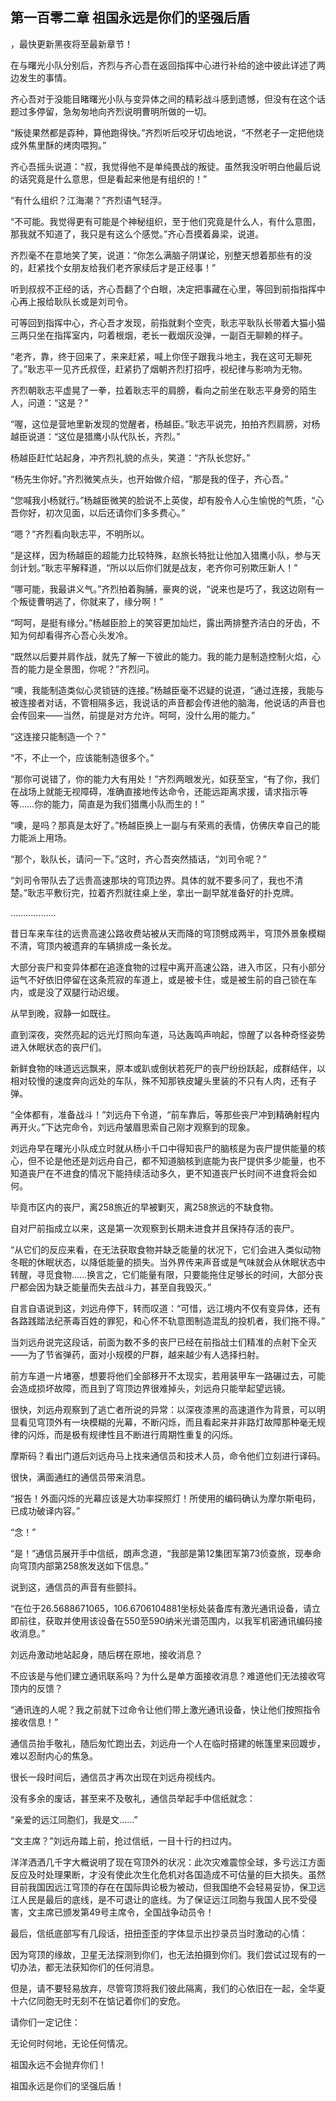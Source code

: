 ## 第一百零二章 祖国永远是你们的坚强后盾
，最快更新黑夜将至最新章节！

在与曙光小队分别后，齐烈与齐心吾在返回指挥中心进行补给的途中彼此详述了两边发生的事情。

齐心吾对于没能目睹曙光小队与变异体之间的精彩战斗感到遗憾，但没有在这个话题过多停留，急匆匆地向齐烈说明曹明所做的一切。

“叛徒果然都是孬种，算他跑得快。”齐烈听后咬牙切齿地说，“不然老子一定把他烧成外焦里酥的烤肉喂狗。”

齐心吾摇头说道：“叔，我觉得他不是单纯畏战的叛徒。虽然我没听明白他最后说的话究竟是什么意思，但是看起来他是有组织的！”

“有什么组织？江海潮？”齐烈语气轻浮。

“不可能。我觉得更有可能是个神秘组织，至于他们究竟是什么人，有什么意图，那我就不知道了，我只是有这么个感觉。”齐心吾摸着鼻梁，说道。

齐烈毫不在意地笑了笑，说道：“你怎么满脑子阴谋论，别整天想着那些有的没的，赶紧找个女朋友给我们老齐家续后才是正经事！”

听到叔叔不正经的话，齐心吾翻了个白眼，决定把事藏在心里，等回到前指指挥中心再上报给耿队长或是刘司令。

可等回到指挥中心，齐心吾才发现，前指就剩个空壳，耿志平耿队长带着大猫小猫三两只坐在指挥室内，叼着根烟，老长一截烟灰没弹，一副百无聊赖的样子。

“老齐，靠，终于回来了，来来赶紧，喊上你侄子跟我斗地主，我在这可无聊死了。”耿志平一见齐氏叔侄，赶紧扔了烟朝齐烈打招呼，视纪律与影响为无物。

齐烈朝耿志平虚晃了一拳，拉着耿志平的肩膀，看向之前坐在耿志平身旁的陌生人，问道：“这是？”

“喔，这位是营地里新发现的觉醒者，杨越臣。”耿志平说完，拍拍齐烈肩膀，对杨越臣说道：“这位是猎鹰小队代队长，齐烈。”

杨越臣赶忙站起身，冲齐烈礼貌的点头，笑道：“齐队长您好。”

“杨先生你好。”齐烈微笑点头，也开始做介绍，“那是我的侄子，齐心吾。”

“您喊我小杨就行。”杨越臣微笑的脸说不上英俊，却有股令人心生愉悦的气质，“心吾你好，初次见面，以后还请你们多多费心。”

“嗯？”齐烈看向耿志平，不明所以。

“是这样，因为杨越臣的超能力比较特殊，赵旅长特批让他加入猎鹰小队，参与天剑计划。”耿志平解释道，“所以以后你们就是战友，老齐你可别欺压新人！”

“哪可能，我最讲义气。”齐烈拍着胸脯，豪爽的说，“说来也是巧了，我这边刚有一个叛徒曹明逃了，你就来了，缘分啊！”

“呵呵，是挺有缘分。”杨越臣脸上的笑容更加灿烂，露出两排整齐洁白的牙齿，不知为何却看得齐心吾心头发冷。

“既然以后要并肩作战，就先了解一下彼此的能力。我的能力是制造控制火焰，心吾的能力是全景图，你呢？”齐烈问。

“噢，我能制造类似心灵锁链的连接。”杨越臣毫不迟疑的说道，“通过连接，我能与被连接者对话，不管相隔多远，我说话的声音都会传进他的脑海，他说话的声音也会传回来――当然，前提是对方允许。呵呵，没什么用的能力。”

“这连接只能制造一个？”

“不，不止一个，应该能制造很多个。”

“那你可说错了，你的能力大有用处！”齐烈两眼发光，如获至宝，“有了你，我们在战场上就能无视障碍，准确直接地传达命令，还能远距离求援，请求指示等等……你的能力，简直是为我们猎鹰小队而生的！”

“噢，是吗？那真是太好了。”杨越臣换上一副与有荣焉的表情，仿佛庆幸自己的能力能派上用场。

“那个，耿队长，请问一下。”这时，齐心吾突然插话，“刘司令呢？”

“刘司令带队去了远贵高速那块的穹顶边界。具体的就不要多问了，我也不清楚。”耿志平敷衍完，拉着齐烈就往桌上坐，拿出一副早就准备好的扑克牌。

………………

昔日车来车往的远贵高速公路收费站被从天而降的穹顶劈成两半，穹顶外景象模糊不清，穹顶内被遗弃的车辆排成一条长龙。

大部分丧尸和变异体都在追逐食物的过程中离开高速公路，进入市区，只有小部分运气不好依旧停留在这条荒寂的车道上，或是被卡住，或是被生前的自己锁在车内，或是没了双腿行动迟缓。

从早到晚，寂静一如既往。

直到深夜，突然亮起的远光灯照向车道，马达轰鸣声响起，惊醒了以各种奇怪姿势进入休眠状态的丧尸们。

新鲜食物的味道远远飘来，原本或趴或倒状若死尸的丧尸纷纷跃起，成群结伴，以相对较慢的速度奔向远处的车队，殊不知那铁皮罐头里装的不只有人肉，还有子弹。

“全体都有，准备战斗！”刘远舟下令道，“前车靠后，等那些丧尸冲到精确射程内再开火。”下达完命令，刘远舟皱眉思索自己刚才观察到的现象。

刘远舟早在曙光小队成立时就从杨小千口中得知丧尸的脑核是为丧尸提供能量的核心，但不论是他还是刘远舟自己，都不知道脑核到底能为丧尸提供多少能量，也不知道丧尸在不进食的情况下能持续活动多久，更不知道丧尸长时间不进食将会如何。

毕竟市区内的丧尸，离258旅近的早被剿灭，离258旅远的不缺食物。

自对尸前指成立以来，这是第一次观察到长期未进食并且保持存活的丧尸。

“从它们的反应来看，在无法获取食物并缺乏能量的状况下，它们会进入类似动物冬眠的休眠状态，以降低能量的损失。当外界传来声音或是气味就会从休眠状态中转醒，寻觅食物……换言之，它们能量有限，只要能拖住足够长的时间，大部分丧尸都会因为缺乏能量而失去战斗力，甚至自我毁灭。”

自言自语说到这，刘远舟停下，转而叹道：“可惜，远江境内不仅有变异体，还有各路践踏法纪荼毒百姓的罪犯，和心怀不轨意图制造混乱的投机者，我们拖不得。”

当刘远舟说完这段话，前面为数不多的丧尸已经在前指战士们精准的点射下全灭――为了节省弹药，面对小规模的尸群，越来越少有人选择扫射。

前方车道一片堵塞，想要将他们全部移开不太现实，若用装甲车一路碾过去，可能会造成损坏故障，而且到了穹顶边界很难掉头，刘远舟只能举起望远镜。

很快，刘远舟观察到了逃亡者所说的异常：以深夜漆黑的高速道作为背景，可以明显看见穹顶外有一块模糊的光幕，不断闪烁，而且看起来并非路灯故障那种毫无规律的闪烁，而是极有规律性且不断进行周期性重复的闪烁。

摩斯码？看出门道后刘远舟马上找来通信员和技术人员，命令他们立刻进行译码。

很快，满面通红的通信员带来消息。

“报告！外面闪烁的光幕应该是大功率探照灯！所使用的编码确认为摩尔斯电码，已成功破译内容。”

“念！”

“是！”通信员展开手中信纸，朗声念道，“我部是第12集团军第73侦查旅，现奉命向穹顶内部第258旅发送如下信息。”

说到这，通信员的声音有些颤抖。

“在位于26.5688671065，106.6706104881坐标处装备库有激光通讯设备，请立即前往，获取并使用该设备在550至590纳米光谱范围内，以我军机密通讯编码接收消息。”

刘远舟激动地站起身，随后楞在原地，接收消息？

不应该是与他们建立通讯联系吗？为什么是单方面接收消息？难道他们无法接收穹顶内的反馈？

“通讯连的人呢？我之前就下过命令让他们带上激光通讯设备，快让他们按照指令接收信息！”

通信员抬手敬礼，随后匆忙跑出去，刘远舟一个人在临时搭建的帐篷里来回踱步，难以忍耐内心的焦急。

很长一段时间后，通信员才再次出现在刘远舟视线内。

没有多余的废话，甚至来不及敬礼，通信员举起手中信纸就念：

“亲爱的远江同胞们，我是文……”

“文主席？”刘远舟踏上前，抢过信纸，一目十行的扫过内。

洋洋洒洒几千字大概说明了现在穹顶外的状况：此次灾难震惊全球，多亏远江方面反应及时处理果断，才没有使此次生化危机对各国造成不可估量的巨大损失。虽然目前我国因远江穹顶的存在在国际舆论极为被动，但我国绝不会轻易妥协，保卫远江人民是最后的底线，是不可退让的底线。为了保证远江同胞与我国人民不受侵害，文主席已颁发第49号主席令，全国战争动员令！

最后，信纸底部写有几段话，扭扭歪歪的字体显示出抄录员当时激动的心情：

因为穹顶的缘故，卫星无法探测到你们，也无法拍摄到你们。我们尝试过现有的一切办法，都无法获知你们的任何消息。

但是，请不要轻易放弃，尽管穹顶将我们彼此隔离，我们的心依旧在一起，全华夏十六亿同胞无时无刻不在惦记着你们的安危。

请你们一定记住：

无论何时何地，无论任何情况。

祖国永远不会抛弃你们！

祖国永远是你们的坚强后盾！

